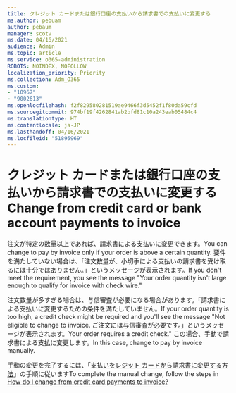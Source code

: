 ```yaml
---
title: クレジット カードまたは銀行口座の支払いから請求書での支払いに変更する
ms.author: pebuam
author: pebaum
manager: scotv
ms.date: 04/16/2021
audience: Admin
ms.topic: article
ms.service: o365-administration
ROBOTS: NOINDEX, NOFOLLOW
localization_priority: Priority
ms.collection: Adm_O365
ms.custom:
- "10967"
- "9002613"
ms.openlocfilehash: f2f829580281519ae9466f3d5452f1f80da59cfd
ms.sourcegitcommit: 974bf19f4262841ab2bfd81c10a243eab05484c4
ms.translationtype: HT
ms.contentlocale: ja-JP
ms.lasthandoff: 04/16/2021
ms.locfileid: "51895969"
---
```

# <a name="change-from-credit-card-or-bank-account-payments-to-invoice"></a><span data-ttu-id="f3bbb-102">クレジット カードまたは銀行口座の支払いから請求書での支払いに変更する</span><span class="sxs-lookup"><span data-stu-id="f3bbb-102">Change from credit card or bank account payments to invoice</span></span>

<span data-ttu-id="f3bbb-103">注文が特定の数量以上であれば、請求書による支払いに変更できます。</span><span class="sxs-lookup"><span data-stu-id="f3bbb-103">You can change to pay by invoice only if your order is above a certain quantity.</span></span> <span data-ttu-id="f3bbb-104">要件を満たしていない場合は、「注文数量が、小切手による支払いの請求書を受け取るには十分ではありません。」というメッセージが表示されます。</span><span class="sxs-lookup"><span data-stu-id="f3bbb-104">If you don't meet the requirement, you see the message "Your order quantity isn't large enough to qualify for invoice with check wire."</span></span> 

<span data-ttu-id="f3bbb-105">注文数量が多すぎる場合は、与信審査が必要になる場合があります。「請求書による支払いに変更するための条件を満たしていません。</span><span class="sxs-lookup"><span data-stu-id="f3bbb-105">If your order quantity is too high, a credit check might be required and you'll see the message "Not eligible to change to invoice.</span></span> <span data-ttu-id="f3bbb-106">ご注文には与信審査が必要です。」というメッセージが表示されます。</span><span class="sxs-lookup"><span data-stu-id="f3bbb-106">Your order requires a credit check."</span></span> <span data-ttu-id="f3bbb-107">この場合、手動で請求書による支払に変更します。</span><span class="sxs-lookup"><span data-stu-id="f3bbb-107">In this case, change to pay by invoice manually.</span></span> 

<span data-ttu-id="f3bbb-108">手動の変更を完了するには、「[支払いをレジット カードから請求書に変更する方法](https://docs.microsoft.com/alchemyinsights/how-do-i-change-from-credit-card-payments-to-invoice)」の手順に従います</span><span class="sxs-lookup"><span data-stu-id="f3bbb-108">To complete the manual change, follow the steps in [How do I change from credit card payments to invoice?](https://docs.microsoft.com/alchemyinsights/how-do-i-change-from-credit-card-payments-to-invoice)</span></span>